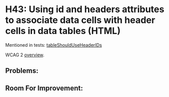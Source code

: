 
# H43: Using id and headers attributes to associate data cells with header cells in data tables (HTML)

Mentioned in tests: [tableShouldUseHeaderIDs](https://github.com/quailjs/quail/blob/2.2.15/src/js/custom/tableShouldUseHeaderIDs.js)

WCAG 2 [overview](http://www.w3.org/TR/2015/NOTE-WCAG20-TECHS-20150226/H43).

## Problems:

## Room For Improvement:


